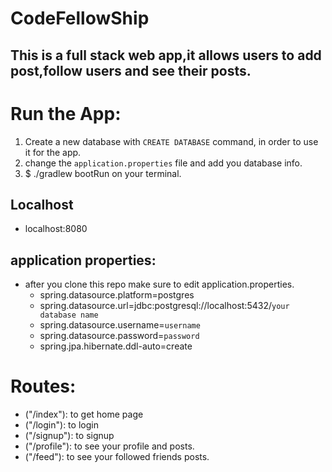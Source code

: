 # CodeFellowShip

## This is a full stack web app,it allows users to add post,follow users and see their posts.

# Run the App:
1. Create a new database with `CREATE DATABASE` command, in order to use it for the app.
2. change the `application.properties` file and add you database info.
3.  $ ./gradlew bootRun  on your terminal.

## Localhost
* localhost:8080

## application properties:
- after you clone this repo make sure to edit application.properties.
    * spring.datasource.platform=postgres
    * spring.datasource.url=jdbc:postgresql://localhost:5432/`your database name`
    * spring.datasource.username=`username`
    * spring.datasource.password=`password`
    * spring.jpa.hibernate.ddl-auto=create

# Routes:
- ("/index"): to get home page
- ("/login"): to login
- ("/signup"): to signup
- ("/profile"): to see your profile and posts.
- ("/feed"): to see your followed friends posts.